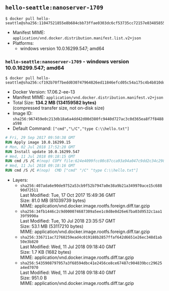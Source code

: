 ## `hello-seattle:nanoserver-1709`

```console
$ docker pull hello-seattle@sha256:11047521855e8b684cbb73ffae0303dc6cf53735cc72157e03485855f1b382d2
```

-	Manifest MIME: `application/vnd.docker.distribution.manifest.list.v2+json`
-	Platforms:
	-	windows version 10.0.16299.547; amd64

### `hello-seattle:nanoserver-1709` - windows version 10.0.16299.547; amd64

```console
$ docker pull hello-seattle@sha256:cf192b70f7bedd030747964826ed11846efcd05c54a175c4b4b810dde068907f
```

-	Docker Version: 17.06.2-ee-13
-	Manifest MIME: `application/vnd.docker.distribution.manifest.v2+json`
-	Total Size: **134.2 MB (134159582 bytes)**  
	(compressed transfer size, not on-disk size)
-	Image ID: `sha256:967459e0c213db18a6a4dd42d00d380fc9440d727ac3c0d365ea8f7f8488a598`
-	Default Command: `["cmd","\/C","type C:\\hello.txt"]`

```dockerfile
# Fri, 29 Sep 2017 09:50:38 GMT
RUN Apply image 10.0.16299.15
# Mon, 02 Jul 2018 17:52:28 GMT
RUN Install update 10.0.16299.547
# Wed, 11 Jul 2018 09:18:15 GMT
RUN cmd /S /C #(nop) COPY file:624e4099fcc00c87cca93a94a047c9dd2c34c298664b52edac64be603612ae2b in C: 
# Wed, 11 Jul 2018 09:18:16 GMT
RUN cmd /S /C #(nop)  CMD ["cmd" "/C" "type C:\\hello.txt"]
```

-	Layers:
	-	`sha256:407ada6e90de9752a53cb9f52b7947a0e38a9b21a349970ace15c68890d72511`  
		Last Modified: Tue, 17 Oct 2017 15:49:36 GMT  
		Size: 81.0 MB (81039739 bytes)  
		MIME: application/vnd.docker.image.rootfs.foreign.diff.tar.gzip
	-	`sha256:34fb1446c2c9d000074687309a5ee1c0d8e0d26e67ba03d9532c1aa139f9990a`  
		Last Modified: Tue, 10 Jul 2018 23:35:57 GMT  
		Size: 53.1 MB (53117210 bytes)  
		MIME: application/vnd.docker.image.rootfs.foreign.diff.tar.gzip
	-	`sha256:336711ac72760259ead4c019188b2857ffaf642d6651e26ec348d1ab50e3b820`  
		Last Modified: Wed, 11 Jul 2018 09:18:40 GMT  
		Size: 1.7 KB (1682 bytes)  
		MIME: application/vnd.docker.image.rootfs.diff.tar.gzip
	-	`sha256:5435908797957a3f68594dbc41e2456ce8ce67487c904839bcc29625a4ed7070`  
		Last Modified: Wed, 11 Jul 2018 09:18:40 GMT  
		Size: 951.0 B  
		MIME: application/vnd.docker.image.rootfs.diff.tar.gzip

